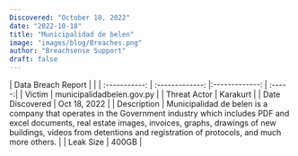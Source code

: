 ```yaml
---
Discovered: "October 18, 2022"
date: "2022-10-18"
title: "Municipalidad de belen"
image: "images/blog/Breaches.png"
author: "Breachsense Support"
draft: false
---
```


| Data Breach Report           |              | 
| :-----------: | :-------------:     |:-------------:    | :-----:|
| Victim      | municipalidadbelen.gov.py      | 
| Threat Actor      | Karakurt      | 
| Date Discovered      | Oct 18, 2022      | 
| Description      | Municipalidad de belen is a company that operates in the Government industry which includes PDF and excel documents, real estate images, invoices, graphs, drawings of new buildings, videos from detentions and registration of protocols, and much more others.       | 
| Leak Size      | 400GB      | 

